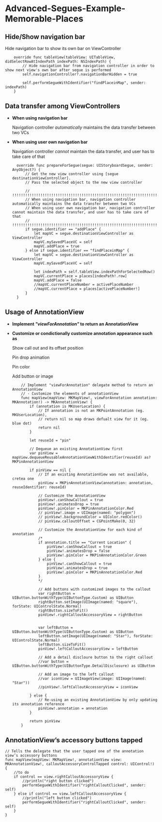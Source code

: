 # Advanced-Segues-Example-Memorable-Places
Hide/Show navigation bar
------------------------
Hide navigation bar to show its own bar on ViewController

        override func tableView(tableView: UITableView, didSelectRowAtIndexPath indexPath: NSIndexPath) {
            // Hide navigation bar from navigation controller in order to show next view's own bar after segue is performed
            self.navigationController?.navigationBarHidden = true
            
            self.performSegueWithIdentifier("findPlaceinMap", sender: indexPath)
        }
        
Data transfer among ViewControllers
-----------------------------------
* **When using navigation bar**

  Navigation controller *automatically* maintains the data transfer between two VCs

* **When using user own navigation bar**

  Navigation controller *cannot* maintain the data transfer, and user has to take care of that

        override func prepareForSegue(segue: UIStoryboardSegue, sender: AnyObject?) {
            // Get the new view controller using [segue destinationViewController].
            // Pass the selected object to the new view controller
            
            // !!!!!!!!!!!!!!!!!!!!!!!!!!!!!!!!!!!!!!!!!!!!!!!!!!!!!!!!!!!!!!!!!!!!!!!!!!!!!!!!!!!!!!!!!!!!!!!!!!!!!!!!!!!!!!!!!!!!!!!!!!!!!!!!!!!!!!!!!
            // When using navigation bar, navigation controller automatically maintains the data transfer between two VCs
            // When using user own navigation bar, navigation controller cannot maintain the data transfer, and user has to take care of that
            // !!!!!!!!!!!!!!!!!!!!!!!!!!!!!!!!!!!!!!!!!!!!!!!!!!!!!!!!!!!!!!!!!!!!!!!!!!!!!!!!!!!!!!!!!!!!!!!!!!!!!!!!!!!!!!!!!!!!!!!!!!!!!!!!!!!!!!!!!
            if segue.identifier == "addPlace" {
                let mapVC = segue.destinationViewController as ViewController
                mapVC.mySavedPlaceVC = self
                mapVC.addPlace = true
            } else if segue.identifier == "findPlaceinMap" {
                let mapVC = segue.destinationViewController as ViewController
                mapVC.mySavedPlaceVC = self
                
                let indexPath = self.tableView.indexPathForSelectedRow()
                mapVC.currentPlace = places[indexPath!.row]
                mapVC.addPlace = false
                //mapVC.currentPlaceNumber = activePlaceNumber
                //mapVC.currentPlace = places[activePlaceNumber!]
            }
        }
        
Usage of AnnotationView
-----------------------
* **Implement *"viewForAnnotation"* to return an AnnotationView**

* **Customize or condictionally customize annotation appearance such as**

  Show call out and its offset position
  
  Pin drop animation
  
  Pin color
  
  Add button or image

          // Implement "viewForAnnotation" delegate method to return an AnnotationView
          // - Customize the elements of annotationView
          func mapView(mapView: MKMapView!, viewForAnnotation annotation: MKAnnotation!) -> MKAnnotationView! {
              if (annotation is MKUserLocation) {
                  // If annotation is not an MKPointAnnotation (eg. MKUserLocation),
                  // return nil so map draws defualt view for it (eg. blue dot)
                  return nil
              }
              
              let reuseId = "pin"
              
              // Dequeue an existing AnnotationView first
              var pinView = mapView.dequeueReusableAnnotationViewWithIdentifier(reuseId) as? MKPinAnnotationView
              
              if pinView == nil {
                  // If an existing AnnotationView was not available, cretea one
                  pinView = MKPinAnnotationView(annotation: annotation, reuseIdentifier: reuseId)
                  
                  // Customize the AnnotationView
                  pinView!.canShowCallout = true
                  pinView!.animatesDrop = true
                  pinView!.pinColor = MKPinAnnotationColor.Red
                  // pinView!.image = UIImage(named: "polygon")
                  // pinView!.backgroundColor = UIColor.redColor()
                  // pinView.calloutOffset = CGPointMake(0, 32)
                  
                  // Customize the AnnotationView for each kind of annotation
                  /*
                  if annotation.title == "Current Location" {
                      pinView!.canShowCallout = true
                      pinView!.animatesDrop = false
                      pinView!.pinColor = MKPinAnnotationColor.Green
                  } else {
                      pinView!.canShowCallout = true
                      pinView!.animatesDrop = true
                      pinView!.pinColor = MKPinAnnotationColor.Red
                  }
                  */
                  
                  // Add buttons with customized images to the callout
                  var rightButton = UIButton.buttonWithType(UIButtonType.Custom) as UIButton
                  rightButton.setImage(UIImage(named: "square"), forState: UIControlState.Normal)
                  rightButton.sizeToFit()
                  pinView!.rightCalloutAccessoryView = rightButton
                  
      
                  var leftButton = UIButton.buttonWithType(UIButtonType.Custom) as UIButton
                  leftButton.setImage(UIImage(named: "Star"), forState: UIControlState.Normal)
                  leftButton.sizeToFit()
                  pinView!.leftCalloutAccessoryView = leftButton
                  
                  // Add a detail discloure button to the right callout
                  //var button = UIButton.buttonWithType(UIButtonType.DetailDisclosure) as UIButton
                  
                  // Add an image to the left callout
                  //var iconView = UIImageView(image: UIImage(named: "Star"))
                  //pinView!.leftCalloutAccessoryView = iconView
                  
              } else {
                  // Re-using an existing AnnotationView by only updating its annotation reference
                  pinView!.annotation = annotation
              }
              
              return pinView
          }
          
AnnotationView’s accessory buttons tapped
-----------------------------------------

    // Tells the delegate that the user tapped one of the annotation view’s accessory buttons
    func mapView(mapView: MKMapView!, annotationView view: MKAnnotationView!, calloutAccessoryControlTapped control: UIControl!) {
        //to do
        if control == view.rightCalloutAccessoryView {
            //println("right button clicked")
            performSegueWithIdentifier("rightCalloutClicked", sender: self)
        } else if control == view.leftCalloutAccessoryView {
            //println("left button clicked")
            performSegueWithIdentifier("rightCalloutClicked", sender: self)
        }
    }
